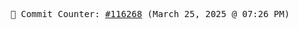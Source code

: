 <p align="center">
    <samp>
        📮 Commit Counter: <a href="https://github.com/Javascript-void0/Javascript-void0/commits/main">#116268</a> (March 25, 2025 @ 07:26 PM)
    </samp>
</p>